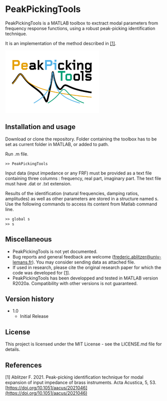 # PeakPickingTools

PeakPickingTools is a MATLAB toolbox to exctract modal parameters from frequency response functions, using a robust peak-picking identification technique.

It is an implementation of the method described in [[1]](#references).

<img src="logo.png" alt="PeakPickingTools logo" width="300"/>


## Installation and usage

Download or clone the repository. Folder containing the toolbox has to be set as current folder in MATLAB, or added to path.

Run .m file.

```
>> PeakPickingTools
```

Input data (input impedance or any FRF) must be provided as a text file containing three columns : frequency, real part, imaginary part. The text file must have .dat or .txt extension.

Results of the identification (natural frequencies, damping ratios, amplitudes) as well as other parameters are stored in a structure named s. Use the following commands to access its content from Matlab command line.


```
>> global s
>> s
```


## Miscellaneous

* PeakPickingTools is not yet documented.
* Bug reports and general feedback are welcome ([frederic.ablitzer@univ-lemans.fr](mailto:frederic.ablitzer@univ-lemans.fr?subject=PeakPickingTools)). You may consider sending data as attached file.
* If used in research, please cite the original research paper for which the code was developed for [[1]](#references).
* PeakPickingTools has been developped and tested in MATLAB version R2020a. Compatibility with other versions is not guaranteed.

## Version history

* 1.0
    * Initial Release

## License

This project is licensed under the MIT License - see the LICENSE.md file for details.



## References

[1] Ablitzer F. 2021. Peak-picking identification technique for modal expansion of input impedance of brass instruments. Acta Acustica, 5, 53. [https://doi.org/10.1051/aacus/2021046](https://doi.org/10.1051/aacus/2021046)
